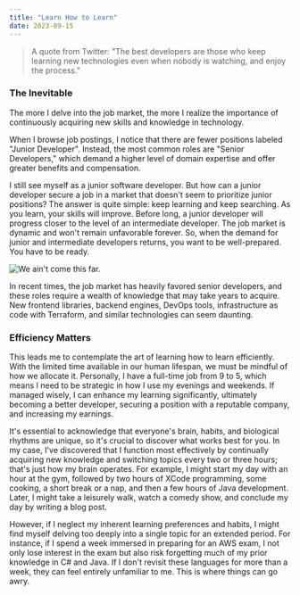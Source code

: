 ```yaml
---
title: "Learn How to Learn"
date: 2023-09-15
---
```


> A quote from Twitter: "The best developers are those who keep learning new technologies even when nobody is watching, and enjoy the process."

### The Inevitable

The more I delve into the job market, the more I realize the importance of continuously acquiring new skills and knowledge in technology.

When I browse job postings, I notice that there are fewer positions labeled "Junior Developer". Instead, the most common roles are "Senior Developers," which demand a higher level of domain expertise and offer greater benefits and compensation.

I still see myself as a junior software developer. But how can a junior developer secure a job in a market that doesn't seem to prioritize junior positions? The answer is quite simple: keep learning and keep searching. As you learn, your skills will improve. Before long, a junior developer will progress closer to the level of an intermediate developer. The job market is dynamic and won't remain unfavorable forever. So, when the demand for junior and intermediate developers returns, you want to be well-prepared. You have to be ready.

![We ain't come this far.](https://hugo-mrcongliu.s3.ca-central-1.amazonaws.com/2b767063-f700-26a9-fd6f-833323e3e742.png "The Matrix Revolutions (2003)")

In recent times, the job market has heavily favored senior developers, and these roles require a wealth of knowledge that may take years to acquire. New frontend libraries, backend engines, DevOps tools, infrastructure as code with Terraform, and similar technologies can seem daunting.


### Efficiency Matters

This leads me to contemplate the art of learning how to learn efficiently. With the limited time available in our human lifespan, we must be mindful of how we allocate it. Personally, I have a full-time job from 9 to 5, which means I need to be strategic in how I use my evenings and weekends. If managed wisely, I can enhance my learning significantly, ultimately becoming a better developer, securing a position with a reputable company, and increasing my earnings.

It's essential to acknowledge that everyone's brain, habits, and biological rhythms are unique, so it's crucial to discover what works best for you. In my case, I've discovered that I function most effectively by continually acquiring new knowledge and switching topics every two or three hours; that's just how my brain operates. For example, I might start my day with an hour at the gym, followed by two hours of XCode programming, some cooking, a short break or a nap, and then a few hours of Java development. Later, I might take a leisurely walk, watch a comedy show, and conclude my day by writing a blog post.

However, if I neglect my inherent learning preferences and habits, I might find myself delving too deeply into a single topic for an extended period. For instance, if I spend a week immersed in preparing for an AWS exam, I not only lose interest in the exam but also risk forgetting much of my prior knowledge in C# and Java. If I don't revisit these languages for more than a week, they can feel entirely unfamiliar to me. This is where things can go awry.
